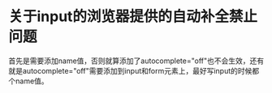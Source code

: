 # 关于input的浏览器提供的自动补全禁止问题

首先是需要添加name值，否则就算添加了autocomplete="off"也不会生效，还有就是autocomplete="off"需要添加到input和form元素上，最好写input的时候都个name值。
